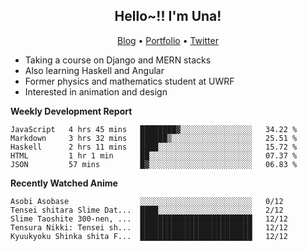 <h2 align="center">
  Hello~!! I'm Una!
</h2>

<p align="center">
  <a href="https://anarchy.website/">Blog</a> &bull;
  <a href="https://una-ada.github.io/">Portfolio</a> &bull;
  <a href="https://twitter.com/unaxiii">Twitter</a>
</p>

- Taking a course on Django and MERN stacks
- Also learning Haskell and Angular
- Former physics and mathematics student at UWRF
- Interested in animation and design

**Weekly Development Report**

<!--START_SECTION:waka-->
```text
JavaScript   4 hrs 45 mins   ████████▓░░░░░░░░░░░░░░░░   34.22 % 
Markdown     3 hrs 32 mins   ██████▒░░░░░░░░░░░░░░░░░░   25.51 % 
Haskell      2 hrs 11 mins   ████░░░░░░░░░░░░░░░░░░░░░   15.72 % 
HTML         1 hr 1 min      ██░░░░░░░░░░░░░░░░░░░░░░░   07.37 % 
JSON         57 mins         █▓░░░░░░░░░░░░░░░░░░░░░░░   06.83 % 
```
<!--END_SECTION:waka-->

**Recently Watched Anime**

<!-- RECENT-ANIME:START -->

    Asobi Asobase                ░░░░░░░░░░░░░░░░░░░░░░░░░   0/12
    Tensei shitara Slime Dat...  ████░░░░░░░░░░░░░░░░░░░░░   2/12
    Slime Taoshite 300-nen, ...  █████████████████████████   12/12
    Tensura Nikki: Tensei sh...  █████████████████████████   12/12
    Kyuukyoku Shinka shita F...  █████████████████████████   12/12
<!-- RECENT-ANIME:END -->
